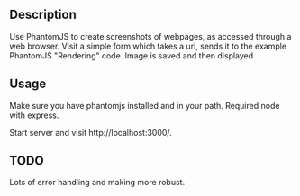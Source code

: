 ## Description

Use PhantomJS to create screenshots of webpages, as accessed through a web browser.  Visit a simple form which takes a url, sends it to the example PhantomJS "Rendering" code.  Image is saved and then displayed  

## Usage

Make sure you have phantomjs installed and in your path.  Required node with express. 

Start server and visit http://localhost:3000/.

## TODO
Lots of error handling and making more robust.
